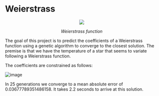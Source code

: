 # Weierstrass
<p align="center">
<img src= "https://user-images.githubusercontent.com/73934773/153858772-1ebbb9e1-1fac-4816-bfc1-4a900ff4eefe.png">
</p>
<p align="center">
<em> Weierstrass function </em>
</p>

The goal of this project is to predict the coefficients of a Weierstrass function using a genetic algorithm to converge to the closest solution. The premise is that we have the temperature of a star that seems to variate following a Weierstrass function.

The coefficients are constrained as follows:

![image](https://user-images.githubusercontent.com/73934773/153860041-6dcf6675-9916-4faf-84f4-2decfdd8b29c.png)

In 25 generations we converge to a mean absolute error of 0.03677789351486158.
It takes 2.2 seconds to arrive at this solution.
